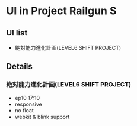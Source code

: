 # UI in Project Railgun S

## UI list

* 絶対能力進化計画(LEVEL6 SHIFT PROJECT)

## Details

### 絶対能力進化計画(LEVEL6 SHIFT PROJECT)

* ep10 17:10
* responsive
* no float
* webkit & blink support
